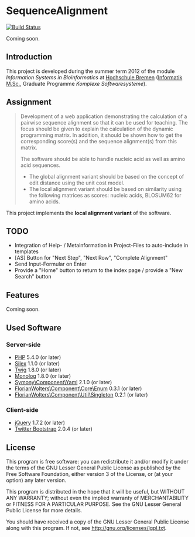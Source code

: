 # SequenceAlignment

[![Build Status](https://secure.travis-ci.org/FlorianWolters/SequenceAlignment.png?branch=master)](http://travis-ci.org/FlorianWolters/SequenceAlignment)

Coming soon.

## Introduction

This project is developed during the summer term 2012 of the module *Information Systems in Bioinformatics* at [Hochschule Bremen][10] ([Informatik M.Sc.][11], Graduate Programme *Komplexe Softwaresysteme*).

## Assignment

> Development of a web application demonstrating the calculation of a pairwise sequence alignment so that it can be used for teaching. The focus should be given to explain the calculation of the dynamic programming matrix. In addition, it should be shown how to get the corresponding score(s) and the sequence alignment(s) from this matrix.
>
> The software should be able to handle nucleic acid as well as amino acid sequences.
> * The global alignment variant should be based on the concept of edit distance using the unit cost model.
> * The local alignment variant should be based on similarity using the following matrices as scores: nucleic acids, BLOSUM62 for amino acids.

This project implements the **local alignment variant** of the software.

## TODO
- Integration of Help- / Metainformation in Project-Files to auto-include in templates
- [AS] Button for "Next Step", "Next Row", "Complete Alignment"
- Send Input-Formular on Enter
- Provide a "Home" button to return to the index page / provide a "New Search" button

## Features

Coming soon.

## Used Software

### Server-side

* [PHP][1] 5.4.0 (or later)
* [Silex][2] 1.1.0 (or later)
* [Twig][3] 1.8.0 (or later)
* [Monolog][4] 1.8.0 (or later)
* [Symony\Component\Yaml][12] 2.1.0 (or later)
* [FlorianWolters\Component\Core\Enum][5] 0.3.1 (or later)
* [FlorianWolters\Component\Util\Singleton][6] 0.2.1 (or later)

### Client-side

* [jQuery][8] 1.7.2 (or later)
* [Twitter Bootstrap][7] 2.0.4 (or later)

## License

This program is free software: you can redistribute it and/or modify it under the terms of the GNU Lesser General Public License as published by the Free Software Foundation, either version 3 of the License, or (at your option) any later version.

This program is distributed in the hope that it will be useful, but WITHOUT ANY WARRANTY; without even the implied warranty of MERCHANTABILITY or FITNESS FOR A PARTICULAR PURPOSE.  See the GNU Lesser General Public License for more details.

You should have received a copy of the GNU Lesser General Public License along with this program. If not, see http://gnu.org/licenses/lgpl.txt.



[1]: http://php.net
[2]: http://silex.sensiolabs.org
[3]: http://twig.sensiolabs.org
[4]: https://github.com/Seldaek/monolog
[5]: https://github.com/FlorianWolters/PHP-Component-Core-Enum
[6]: https://github.com/FlorianWolters/PHP-Component-Util-Singleton
[7]: http://twitter.github.com/bootstrap
[8]: http://jquery.com
[10]: http://hs-bremen.de
[11]: http://hs-bremen.de/internet/de/studium/stg/infmsc
[12]: http://symfony.com/doc/current/components/yaml.html
